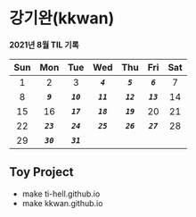 # **강기완(kkwan)**

**2021년 8월 TIL 기록**

| Sun |    Mon     |    Tue     |    Wed     |    Thu     |    Fri     | Sat |
| :-: | :--------: | :--------: | :--------: | :--------: | :--------: | :-: |
|  1  |     2      |     3      | **_`4`_**  | **_`5`_**  | **_`6`_**  |  7  |
|  8  | **_`9`_**  | **_`10`_** | **_`11`_** | **_`12`_** | **_`13`_** | 14  |
| 15  |     16     | **_`17`_** | **_`18`_** | **_`19`_** |     20     | 21  |
| 22  | **_`23`_** | **_`24`_** | **_`25`_** | **_`26`_** | **_`27`_** | 28  |
| 29  | **_`30`_** | **_`31`_** |            |            |            |     |

## Toy Project

- make ti-hell.github.io
- make kkwan.github.io
